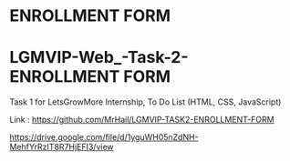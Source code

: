 # ENROLLMENT FORM

# LGMVIP-Web_-Task-2-ENROLLMENT FORM
Task 1 for LetsGrowMore Internship,
To Do List (HTML, CSS, JavaScript)

Link : https://github.com/MrHail/LGMVIP-TASK2-ENROLLMENT-FORM


https://drive.google.com/file/d/1yguWH05nZdNH-MehfYrRzIT8R7HjEFI3/view